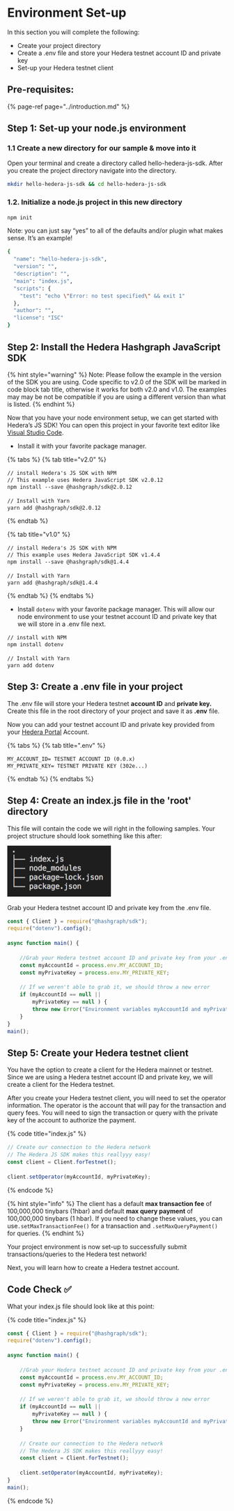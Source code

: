 # Environment Set-up

In this section you will complete the following:

* Create your project directory
* Create a .env file and store your Hedera testnet account ID and private key
* Set-up your Hedera testnet client

## Pre-requisites:

{% page-ref page="../introduction.md" %}

## Step 1: Set-up your node.js environment 

### 1.1 Create a new directory for our sample & move into it

Open your terminal and create a directory called hello-hedera-js-sdk. After you create the project directory navigate into the directory. 

```bash
mkdir hello-hedera-js-sdk && cd hello-hedera-js-sdk
```

### 1.2. Initialize a node.js project in this new directory

```bash
npm init
```

Note: you can just say “yes” to all of the defaults and/or plugin what makes sense. It’s an example!

```bash
{
  "name": "hello-hedera-js-sdk",
  "version": "",
  "description": "",
  "main": "index.js",
  "scripts": {
    "test": "echo \"Error: no test specified\" && exit 1"
  },
  "author": "",
  "license": "ISC"
}

```

## Step 2: Install the Hedera Hashgraph JavaScript SDK

{% hint style="warning" %}
Note: Please follow the example in the version of the SDK you are using. Code specific to v2.0 of the SDK will be marked in code block tab title, otherwise it works for both v2.0 and v1.0. The examples may may be not be compatible if you are using a different version than what is listed.
{% endhint %}

Now that you have your node environment setup, we can get started with Hedera’s JS SDK! You can open this project in your favorite text editor like [Visual Studio Code](https://code.visualstudio.com/Download).

* Install it with your favorite package manager.

{% tabs %}
{% tab title="v2.0" %}
```
// install Hedera's JS SDK with NPM
// This example uses Hedera JavaScript SDK v2.0.12
npm install --save @hashgraph/sdk@2.0.12

// Install with Yarn
yarn add @hashgraph/sdk@2.0.12
```
{% endtab %}

{% tab title="v1.0" %}
```text
// install Hedera's JS SDK with NPM
// This example uses Hedera JavaScript SDK v1.4.4
npm install --save @hashgraph/sdk@1.4.4

// Install with Yarn
yarn add @hashgraph/sdk@1.4.4
```
{% endtab %}
{% endtabs %}

* Install `dotenv` with your favorite package manager. This will allow our node environment to use your testnet account ID and private key that we will store in a .env file next.

```text
// install with NPM
npm install dotenv

// Install with Yarn
yarn add dotenv
```

## Step 3: Create a .env file in your project

The .env file will store your Hedera testnet **account ID** and **private key.** Create this file in the root directory of your project and save it as **.env** file.

Now you can add your testnet account ID and private key provided from your [Hedera Portal](https://portal.hedera.com/) Account.

{% tabs %}
{% tab title=".env" %}
```text
MY_ACCOUNT_ID= TESTNET ACCOUNT ID (0.0.x)
MY_PRIVATE_KEY= TESTNET PRIVATE KEY (302e...)
```
{% endtab %}
{% endtabs %}

## Step 4: Create an index.js file in the 'root' directory

This file will contain the code we will right in the following samples. Your project structure should look something like this after: 

![](../../.gitbook/assets/project_directory.png)

Grab your Hedera testnet account ID and private key from the .env file.

```javascript
const { Client } = require("@hashgraph/sdk");
require("dotenv").config();

async function main() {

    //Grab your Hedera testnet account ID and private key from your .env file
    const myAccountId = process.env.MY_ACCOUNT_ID;
    const myPrivateKey = process.env.MY_PRIVATE_KEY;

    // If we weren't able to grab it, we should throw a new error
    if (myAccountId == null ||
        myPrivateKey == null ) {
        throw new Error("Environment variables myAccountId and myPrivateKey must be present");
    }
}
main();
```

## Step 5: Create your Hedera testnet client

You have the option to create a client for the Hedera mainnet or testnet. Since we are using a Hedera testnet account ID and private key, we will create a client for the Hedera testnet.

After you create your Hedera testnet client, you will need to set the operator information. The operator is the account that will pay for the transaction and query fees. You will need to sign the transaction or query with the private key of the account to authorize the payment.

{% code title="index.js" %}
```javascript
// Create our connection to the Hedera network
// The Hedera JS SDK makes this reallyyy easy!
const client = Client.forTestnet();

client.setOperator(myAccountId, myPrivateKey);
```
{% endcode %}

{% hint style="info" %}
The client has a default **max transaction fee** of 100,000,000 tinybars \(1hbar\) and default **max query payment** of 100,000,000 tinybars \(1 hbar\). If you need to change these values, you can use`.setMaxTransactionFee()` for a transaction and `.setMaxQueryPayment()` for queries. 
{% endhint %}

Your project environment is now set-up to successfully submit transactions/queries to the Hedera test network! 

Next, you will learn how to create a Hedera testnet account.

## Code Check ✅ 

What your index.js file should look like at this point:

{% code title="index.js" %}
```javascript
const { Client } = require("@hashgraph/sdk");
require("dotenv").config();

async function main() {

    //Grab your Hedera testnet account ID and private key from your .env file
    const myAccountId = process.env.MY_ACCOUNT_ID;
    const myPrivateKey = process.env.MY_PRIVATE_KEY;

    // If we weren't able to grab it, we should throw a new error
    if (myAccountId == null ||
        myPrivateKey == null ) {
        throw new Error("Environment variables myAccountId and myPrivateKey must be present");
    }
    
    // Create our connection to the Hedera network
    // The Hedera JS SDK makes this reallyyy easy!
    const client = Client.forTestnet();

    client.setOperator(myAccountId, myPrivateKey);
}
main();
```
{% endcode %}

